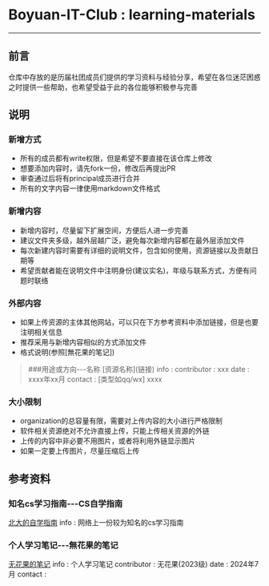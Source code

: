 # Boyuan-IT-Club : learning-materials

---

## 前言

仓库中存放的是历届社团成员们提供的学习资料与经验分享，希望在各位迷茫困惑之时提供一些帮助，也希望受益于此的各位能够积极参与完善

## 说明

### 新增方式

- 所有的成员都有write权限，但是希望不要直接在该仓库上修改
- 想要添加内容时，请先fork一份，修改后再提出PR
- 审查通过后将有principal成员进行合并
- 所有的文字内容一律使用markdown文件格式

### 新增内容

- 新增内容时，尽量留下扩展空间，方便后人进一步完善
- 建议文件夹多级，越外层越广泛，避免每次新增内容都在最外层添加文件
- 每次新建内容时需要有详细的说明文件，包含如何使用，资源链接以及贡献日期等
- 希望贡献者能在说明文件中注明身份(建议实名)，年级与联系方式，方便有问题时联络

### 外部内容
- 如果上传资源的主体其他网站，可以只在下方参考资料中添加链接，但是也要注明相关信息
- 推荐采用与新增内容相似的方式添加文件
- 格式说明(参照[無花果的笔记])
> ###用途或方向---名称
> [资源名称](链接\)
> info : 
> contributor : xxx
> date : xxxx年xx月
> contact : \[类型如qq/wx] xxxx


### 大小限制

- organization的总容量有限，需要对上传内容的大小进行严格限制
- 软件相关资源绝对不允许直接上传，只能上传相关资源的外链
- 上传的内容中非必要不用图片，或者将利用外链显示图片
- 如果一定要上传图片，尽量压缩后上传

## 参考资料

### 知名cs学习指南---CS自学指南
[北大的自学指南](csdiy.wiki)
info : 网络上一份较为知名的cs学习指南

### 个人学习笔记---無花果的笔记
[无花果的笔记](studyfarm.flowus.cn)
info : 个人学习笔记
contributor : 无花果(2023级)
date : 2024年7月
contact : 
